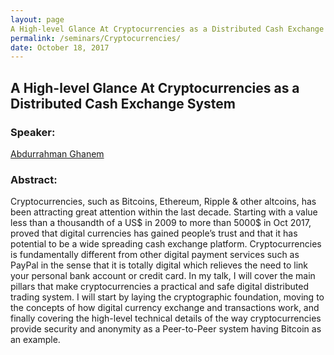 ```yaml
---
layout: page
A High-level Glance At Cryptocurrencies as a Distributed Cash Exchange System
permalink: /seminars/Cryptocurrencies/
date: October 18, 2017
---
```


## A High-level Glance At Cryptocurrencies as a Distributed Cash Exchange System

### Speaker:

[Abdurrahman Ghanem]()

### Abstract:

Cryptocurrencies, such as Bitcoins, Ethereum, Ripple & other altcoins, has been attracting great attention within the last decade. Starting with a value less than a thousandth of a US$ in 2009 to more than 5000$ in Oct 2017, proved that digital currencies has gained people’s trust and that it has potential to be a wide spreading cash exchange platform. Cryptocurrencies is fundamentally different from other digital payment services such as PayPal in the sense that it is totally digital which relieves the need to link your personal bank account or credit card. In my talk, I will cover the main pillars that make cryptocurrencies a practical and safe digital distributed trading system. I will start by laying the cryptographic foundation, moving to the concepts of how digital currency exchange and transactions work, and finally covering the high-level technical details of the way cryptocurrencies provide security and anonymity as a Peer-to-Peer system having Bitcoin as an example.
